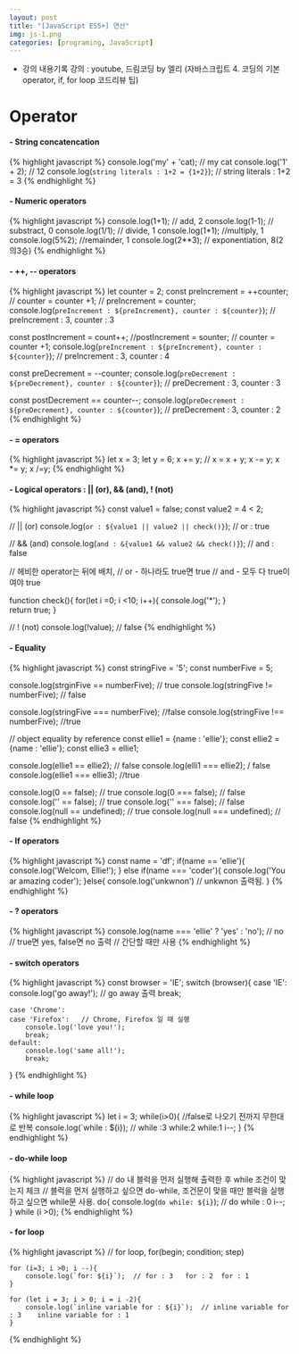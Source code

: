 ```yaml
---
layout: post
title: "[JavaScript ES5+] 연산"
img: js-1.png
categories: [programing, JavaScript]
---
```

* 강의 내용기록
강의 : youtube, 드림코딩 by 엘리 (자바스크립트 4. 코딩의 기본 operator, if, for loop 코드리뷰 팁)


# Operator
#### - String concatencation
{% highlight javascript %}
console.log('my' + 'cat); // my cat
console.log('1' + 2); // 12
console.log(`string literals : 1+2 = {1+2}`); // string literals : 1+2 = 3
{% endhighlight %} 


#### - Numeric operators
{% highlight javascript %}
console.log(1+1); // add, 2
console.log(1-1); // substract, 0
console.log(1/1); // divide, 1
console.log(1*1); //multiply, 1
console.log(5%2); //remainder, 1
console.log(2**3); // exponentiation, 8(2의3승)
{% endhighlight %}

#### - ++, -- operators
{% highlight javascript %}
let counter = 2;
const preIncrement = ++counter;
// counter = counter +1;
// preIncrement = counter;
console.log(`preIncrement : ${preIncrement}, counter : ${counter}`); // preIncrement : 3, counter : 3

const postIncrement = count++;
//postIncrement = sounter;
// counter = counter +1;
console.log(`preIncrement : ${preIncrement}, counter : ${counter}`); // preIncrement : 3, counter : 4

const preDecrement = --counter;
console.log(`preDecrement : ${preDecrement}, counter : ${counter}`); //
preDecrement : 3, counter : 3

const postDecrement == counter--;
console.log(`preDecrement : ${preDecrement}, counter : ${counter}`); //
preDecrement : 3, counter : 2
{% endhighlight %}

#### - = operators
{% highlight javascript %}
    let x = 3;
    let y = 6;
    x += y; // x = x + y;
    x -= y;
    x *= y;
    x /=y;
{% endhighlight %}

#### - Logical operators : || (or), && (and), ! (not)
{% highlight javascript %}
const value1 = false;
const value2 = 4 < 2;

// || (or)
console.log(`or : ${value1 || value2 || check()}`); // or : true

// && (and)
console.log(`and : &{value1 && value2 && check()}`); // and : false

// 헤비한 operator는 뒤에 배치, 
// or - 하나라도 true면 true
// and - 모두 다 true이여야 true

function check(){
    for(let i =0; i <10; i++){
        console.log('*');
    }   
    return true;
}

// ! (not)
console.log(!value); // false
{% endhighlight %}

#### - Equality
{% highlight javascript %}
const stringFive = '5';
const numberFive = 5;

console.log(strginFive == numberFive); // true
console.log(stringFive != numberFive); // false

console.log(stringFive === numberFive); //false
console.log(stringFive !== numberFive); //true

// object equality by reference
const ellie1 = {name : 'ellie'};
const ellie2 = {name : 'ellie'};
const ellie3 = ellie1;

console.log(ellie1 == ellie2); // false
console.log(elli1 === ellie2); / false
console.log(ellie1 === ellie3); //true

console.log(0 == false); // true
console.log(0 === false); // false
console.log('' == false); // true
console.log('' === false); // false
console.log(null == undefined); // true
console.log(null === undefined); // false
{% endhighlight %}


#### - If operators
{% highlight javascript %}
const name = 'df';
if(name == 'ellie'){
    console.log('Welcom, Ellie!');
} else if(name === 'coder'){
    console.log('You ar amazing coder');
}else{
    console.log('unkwnon') // unkwnon 출력됨.
}
{% endhighlight %}

#### - ? operators
 {% highlight javascript %}
 console.log(name === 'ellie' ? 'yes' : 'no'); // no
 // true면 yes, false면 no 출력
// 간단할 때만 사용
{% endhighlight %}

#### - switch operators
{% highlight javascript %}
 const browser = 'IE';
 switch (browser){
     case 'IE':
        console.log('go away!'); // go away 출력
        break;
    
    case 'Chrome':
    case 'Firefox':   // Chrome, Firefox 일 때 실행
        console.log('love you!');
        break;
    default:
        console.log('same all!');
        break;
 }
 {% endhighlight %}


#### - while loop
 {% highlight javascript %}
 let i = 3;
 while(i>0){ //false로 나오기 전까지 무한대로 반복
     console.log(`while : ${i}); // while :3  while:2  while:1 
     i--;
 }
 {% endhighlight %}

#### - do-while loop
 {% highlight javascript %} 
 // do 내 블럭을 먼저 실행해 출력한 후 while 조건이 맞는지 체크
 // 블럭을 먼저 실행하고 싶으면 do-while,  조건문이 맞을 때만 블럭을 실행하고 싶으면 while문 사용.
do{
    console.log(`do while: ${i}`);  // do while : 0
    i--;
} while (i >0);
 {% endhighlight %}

#### - for loop 
 {% highlight javascript %} 
    // for loop, for(begin; condition; step)

    for (i=3; i >0; i --){
        console.log(`for: ${i}`);  // for : 3   for : 2  for : 1   
    }

    for (let i = 3; i > 0; i = i -2){
        console.log(`inline variable for : ${i}`);  // inline variable for : 3    inline variable for : 1
    } 
{% endhighlight %}
